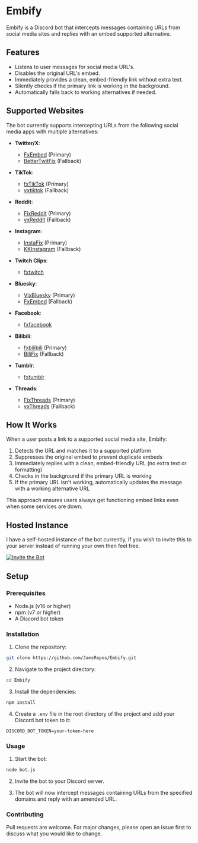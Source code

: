 # Embify

Embify is a Discord bot that intercepts messages containing URLs from social media sites and replies with an embed supported alternative.

## Features

- Listens to user messages for social media URL's.
- Disables the original URL's embed.
- Immediately provides a clean, embed-friendly link without extra text.
- Silently checks if the primary link is working in the background.
- Automatically falls back to working alternatives if needed.

## Supported Websites

The bot currently supports intercepting URLs from the following social media apps with multiple alternatives:

- **Twitter/X**:
  - [FxEmbed](https://github.com/FxEmbed/FxEmbed) (Primary)
  - [BetterTwitFix](https://github.com/dylanpdx/BetterTwitFix) (Fallback)

- **TikTok**:
  - [fxTikTok](https://github.com/okdargy/fxTikTok) (Primary)
  - [vxtiktok](https://github.com/dylanpdx/vxtiktok) (Fallback)

- **Reddit**:
  - [FixReddit](https://github.com/MinnDevelopment/fxreddit) (Primary)
  - [vxReddit](https://github.com/dylanpdx/vxReddit) (Fallback)

- **Instagram**:
  - [InstaFix](https://github.com/Wikidepia/InstaFix) (Primary)
  - [KKInstagram](https://github.com/Wikidepia/InstaFix) (Fallback)

- **Twitch Clips**:
  - [fxtwitch](https://github.com/seriaati/fxtwitch)

- **Bluesky**:
  - [VixBluesky](https://github.com/Lexedia/VixBluesky) (Primary)
  - [FxEmbed](https://github.com/FxEmbed/FxEmbed) (Fallback)

- **Facebook**:
  - [fxfacebook](https://github.com/seriaati/fxfacebook)

- **Bilibili**:
  - [fxbilibili](https://github.com/seriaati/fxbilibili) (Primary)
  - [BiliFix](https://vxbilibili.com) (Fallback)

- **Tumblr**:
  - [fxtumblr](https://github.com/knuxify/fxtumblr)

- **Threads**:
  - [FixThreads](https://github.com/milanmdev/fixthreads) (Primary)
  - [vxThreads](https://github.com/everettsouthwick/vxThreads) (Fallback)

## How It Works

When a user posts a link to a supported social media site, Embify:

1. Detects the URL and matches it to a supported platform
2. Suppresses the original embed to prevent duplicate embeds
3. Immediately replies with a clean, embed-friendly URL (no extra text or formatting)
4. Checks in the background if the primary URL is working
5. If the primary URL isn't working, automatically updates the message with a working alternative URL

This approach ensures users always get functioning embed links even when some services are down.

## Hosted Instance

I have a self-hosted instance of the bot currently, if you wish to invite this to your server instead of running your own then feel free.

[![Invite the Bot](https://dcbadge.limes.pink/api/shield/654822309781176320?bot=true)](https://discord.com/oauth2/authorize?client_id=654822309781176320&permissions=11264&scope=bot+applications.commands)

## Setup

### Prerequisites

- Node.js (v16 or higher)
- npm (v7 or higher)
- A Discord bot token

### Installation

1. Clone the repository:

```bash
git clone https://github.com/JamsRepos/Embify.git
```

2. Navigate to the project directory:

```bash
cd Embify
```

3. Install the dependencies:

```bash
npm install
```

4. Create a `.env` file in the root directory of the project and add your Discord bot token to it:

```env
DISCORD_BOT_TOKEN=your-token-here
```

### Usage

1. Start the bot:

```bash
node bot.js
```

2. Invite the bot to your Discord server.

3. The bot will now intercept messages containing URLs from the specified domains and reply with an amended URL.

### Contributing
Pull requests are welcome. For major changes, please open an issue first to discuss what you would like to change.
